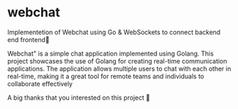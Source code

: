 # webchat
Implementetion of Webchat using  Go & WebSockets to connect backend end frontend🤖

Webchat" is a simple chat application implemented using Golang. This project showcases the use of Golang for creating real-time communication applications. 
The application allows multiple users to chat with each other in real-time, making it a great tool for remote teams and individuals to collaborate effectively

A big thanks that you interested on this project 🤗
